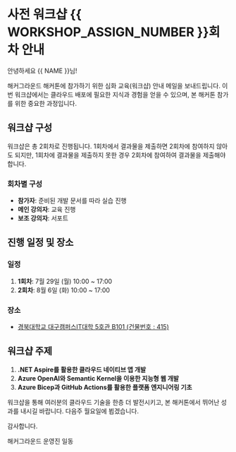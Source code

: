 # 사전 워크샵 {{ WORKSHOP_ASSIGN_NUMBER }}회차 안내

안녕하세요 {{ NAME }}님! 

해커그라운드 해커톤에 참가하기 위한 심화 교육(워크샵) 안내 메일을 보내드립니다. 이번 워크샵에서는 클라우드 배포에 필요한 지식과 경험을 얻을 수 있으며, 본 해커톤 참가를 위한 중요한 과정입니다.


## 워크샵 구성

워크샵은 총 2회차로 진행됩니다. 1회차에서 결과물을 제출하면 2회차에 참여하지 않아도 되지만, 1회차에 결과물을 제출하지 못한 경우 2회차에 참여하여 결과물을 제출해야 합니다.


### 회차별 구성

- **참가자**: 준비된 개발 문서를 따라 실습 진행
- **메인 강의자**: 교육 진행
- **보조 강의자**: 서포트


## 진행 일정 및 장소

### 일정
1. **1회차**: 7월 29일 (월) 10:00 ~ 17:00
2. **2회차**: 8월 6일 (화) 10:00 ~ 17:00

### 장소
- [경북대학교 대구캠퍼스IT대학 5호관 B101 (건물번호 : 415)](https://naver.me/IFjpBB7R)


## 워크샵 주제
1. **.NET Aspire를 활용한 클라우드 네이티브 앱 개발**
2. **Azure OpenAI와 Semantic Kernel을 이용한 지능형 웹 개발**
3. **Azure Bicep과 GitHub Actions를 활용한 플랫폼 엔지니어링 기초**


워크샵을 통해 여러분의 클라우드 기술을 한층 더 발전시키고, 본 해커톤에서 뛰어난 성과를 내시길 바랍니다. 다음주 월요일에 뵙겠습니다.

감사합니다.

해커그라운드 운영진 일동

